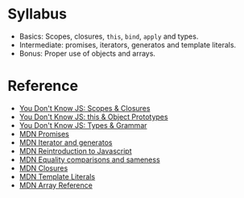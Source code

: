 # Syllabus

* Basics: Scopes, closures, `this`, `bind`, `apply` and types.
* Intermediate: promises, iterators, generatos and template literals.
* Bonus: Proper use of objects and arrays.

# Reference

* [You Don't Know JS: Scopes & Closures](https://github.com/getify/You-Dont-Know-JS/blob/master/scope%20&%20closures/README.md#you-dont-know-js-scope--closures)
* [You Don't Know JS: this & Object Prototypes](https://github.com/getify/You-Dont-Know-JS/blob/master/this%20&%20object%20prototypes/README.md#you-dont-know-js-this--object-prototypes)
* [You Don't Know JS: Types & Grammar](https://github.com/getify/You-Dont-Know-JS/blob/master/types%20&%20grammar/README.md#you-dont-know-js-types--grammar)
* [MDN Promises](https://developer.mozilla.org/en-US/docs/Web/JavaScript/Guide/Using_promises)
* [MDN Iterator and generatos](https://developer.mozilla.org/en-US/docs/Web/JavaScript/Guide/Iterators_and_generators)
* [MDN Reintroduction to Javascript](https://developer.mozilla.org/en-US/docs/Web/JavaScript/A_re-introduction_to_JavaScript)
* [MDN Equality comparisons and sameness](https://developer.mozilla.org/en-US/docs/Web/JavaScript/Equality_comparisons_and_sameness)
* [MDN Closures](https://developer.mozilla.org/en-US/docs/Web/JavaScript/Closures)
* [MDN Template Literals](https://developer.mozilla.org/en-US/docs/Web/JavaScript/Reference/Template_literals)
* [MDN Array Reference](https://developer.mozilla.org/en-US/docs/Web/JavaScript/Reference/Global_Objects/Array)
